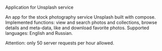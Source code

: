 Application for Unsplash service

An app for the stock photography service Unsplash built with compose. Implemented functions: view and search photos and collections, browse details and meta-data, like and download favorite photos. Supported languages: English and Russian.

Attention: only 50 server requests per hour allowed.
